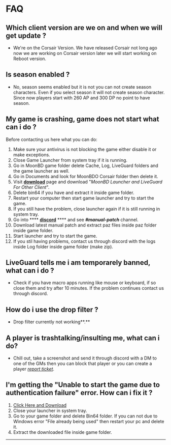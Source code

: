 # FAQ

## **Which client version are we on and when we will get update ?**

* We're on the Corsair Version. We have released Corsair not long ago now we are working on Corsair version later we will start working on Reboot version.

## **Is season enabled ?**

* No, season seems enabled but it is not you can not create season characters. Even if you select season it will not create season character. Since now players start with 260 AP and 300 DP no point to have season.

## **My game is crashing, game does not start what can i do ?**

Before contacting us here what you can do:

1. Make sure your antivirus is not blocking the game either disable it or make exceptions.
2. Close Game Launcher from system tray if it is running.
3. Go in MoonBD game folder delete Cache, Log, LiveGuard folders and the game launcher as well.
4. Go in Documents and look for MoonBDO Corsair folder then delete it.
5. Visit [**download**](https://moonbd.online/Download) page and download "_MoonBD Launcher and LiveGuard For Other Client_".
6. Delete bin64 if you have and extract it inside game folder.
7. Restart your computer then start game launcher and try to start the game.
8. If you still have the problem, close launcher again if it is still running in system tray.
9. Go into **** [**discord**](discord.md) **** and see _**#manual-patch**_ channel.
10. Download latest manual patch and extract paz files inside paz folder inside game folder.
11. Start launcher and try to start the game.
12. If you stil having problems, contact us through discord with the logs inside Log folder inside game folder (make zip).

## **LiveGuard tells me i am temporarely banned, what can i do ?**

* Check if you have macro apps running like mouse or keyboard, if so close them and try after 10 minutes. If the problem continues contact us through discord.

## **How do i use the drop filter ?**

* Drop filter currently not working**.**

## **A player is trashtalking/insulting me, what can i do?**

* Chill out, take a screenshot and send it through discord with a DM to one of the GMs then you can block that player or you can create a player [_report ticket_](discord.md#support-ticket-system).

## **I'm getting the "Unable to start the game due to authentication failure" error. How can i fix it ?**

1. [Click Here and Download](https://drive.google.com/file/d/19kdDzSm3kTHf0h2gTQP9lgOu6hQM8YUs/view?usp=sharing)
2. Close your launcher in system tray.
3. Go to your game folder and delete Bin64 folder. If you can not due to Windows error "File already being used" then restart your pc and delete it.
4. Extract the downloaded file inside game folder.

****
